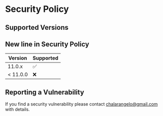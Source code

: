 # Security Policy

## Supported Versions
## New line in Security Policy

| Version | Supported          |
| ------- | ------------------ |
| 11.0.x   | :white_check_mark: |
| < 11.0.0   | :x:                |

## Reporting a Vulnerability

If you find a security vulnerability please contact chalarangelo@gmail.com with details.
